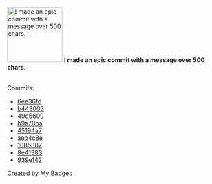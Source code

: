<img src="https://my-badges.github.io/my-badges/epic-commit.png" alt="I made an epic commit with a message over 500 chars." title="I made an epic commit with a message over 500 chars." width="128">
<strong>I made an epic commit with a message over 500 chars.</strong>
<br><br>

Commits:

- <a href="https://github.com/snyssen/nix-dev-env/commit/6ee36fdccd0f000efcff8d26fc7862501302b117">6ee36fd</a>
- <a href="https://github.com/snyssen/nixos-config/commit/b443003a1dc6e40dfa8bfa4cdd365e8d596dafa1">b443003</a>
- <a href="https://github.com/snyssen/nixos-config/commit/49d66095b12ac739658b71bdae9b9c9c388c6c79">49d6609</a>
- <a href="https://github.com/snyssen/nixos-config/commit/b9a78ba62a9fed30f09b9297aabf5285c6b1145d">b9a78ba</a>
- <a href="https://github.com/snyssen/nixos-config/commit/45194a7aedb20f2230a87415e22718da32d04593">45194a7</a>
- <a href="https://github.com/snyssen/nixos-config/commit/aeb4c8ef8b3862fe2e693b9902b73f4a653bb32f">aeb4c8e</a>
- <a href="https://github.com/snyssen/nixos-config/commit/1085387d5eeb4c7fef8d5ee0b6e17e523a76fbfb">1085387</a>
- <a href="https://github.com/snyssen/nixos-config/commit/8e41383074d67bed9e8615891f7427293ddff442">8e41383</a>
- <a href="https://github.com/snyssen/nixos-config/commit/939e142b3ffef457db1155c068272cecc48c2da9">939e142</a>


Created by <a href="https://github.com/my-badges/my-badges">My Badges</a>